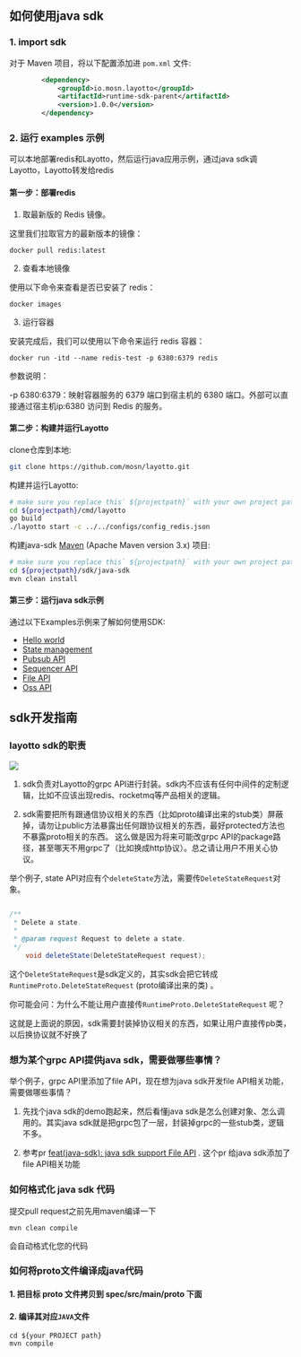 ## 如何使用java sdk

### 1. import sdk

对于 Maven 项目，将以下配置添加进 `pom.xml` 文件:

```xml
        <dependency>
            <groupId>io.mosn.layotto</groupId>
            <artifactId>runtime-sdk-parent</artifactId>
            <version>1.0.0</version>
        </dependency>
```

### 2. 运行 examples 示例

可以本地部署redis和Layotto，然后运行java应用示例，通过java sdk调Layotto，Layotto转发给redis

#### 第一步：部署redis

1. 取最新版的 Redis 镜像。 

这里我们拉取官方的最新版本的镜像：

```shell
docker pull redis:latest
```

2. 查看本地镜像

使用以下命令来查看是否已安装了 redis：

```shell
docker images
```

3. 运行容器

安装完成后，我们可以使用以下命令来运行 redis 容器：

```shell
docker run -itd --name redis-test -p 6380:6379 redis
```

参数说明：

-p 6380:6379：映射容器服务的 6379 端口到宿主机的 6380 端口。外部可以直接通过宿主机ip:6380 访问到 Redis 的服务。

#### 第二步：构建并运行Layotto

clone仓库到本地:

```sh
git clone https://github.com/mosn/layotto.git
```

构建并运行Layotto:

```bash
# make sure you replace this` ${projectpath}` with your own project path.
cd ${projectpath}/cmd/layotto
go build
./layotto start -c ../../configs/config_redis.json
```

构建java-sdk [Maven](https://maven.apache.org/install.html) (Apache Maven version 3.x) 项目:

```sh
# make sure you replace this` ${projectpath}` with your own project path.
cd ${projectpath}/sdk/java-sdk
mvn clean install
```

#### 第三步：运行java sdk示例

通过以下Examples示例来了解如何使用SDK:

* [Hello world](./examples-hello/src/main/java/io/mosn/layotto/examples/hello)
* [State management](./examples-state/src/main/java/io/mosn/layotto/examples/state)
* [Pubsub API](./examples/src/main/java/io/mosn/layotto/examples/pubsub)
* [Sequencer API](./examples-sequencer/src/main/java/io/mosn/layotto/examples/sequencer)
* [File API](./examples-file/src/main/java/io/mosn/layotto/examples/file)
* [Oss API](./examples-oss/src/main/java/io/mosn/layotto/examples/oss)

## sdk开发指南

### layotto sdk的职责

![](https://user-images.githubusercontent.com/26001097/148891505-57b734fa-ac8c-4349-9703-16d3f3d7aa9a.png)

1. sdk负责对Layotto的grpc API进行封装。sdk内不应该有任何中间件的定制逻辑，比如不应该出现redis、rocketmq等产品相关的逻辑。

2. sdk需要把所有跟通信协议相关的东西（比如proto编译出来的stub类）屏蔽掉，请勿让public方法暴露出任何跟协议相关的东西，最好protected方法也不暴露proto相关的东西。 
这么做是因为将来可能改grpc API的package路径，甚至哪天不用grpc了（比如换成http协议）。总之请让用户不用关心协议。

举个例子, state API对应有个`deleteState`方法，需要传`DeleteStateRequest`对象。

```java

/**
 * Delete a state.
 *
 * @param request Request to delete a state.
 */
    void deleteState(DeleteStateRequest request);

```

这个`DeleteStateRequest`是sdk定义的，其实sdk会把它转成 `RuntimeProto.DeleteStateRequest` (proto编译出来的类) 。

你可能会问：为什么不能让用户直接传`RuntimeProto.DeleteStateRequest` 呢？

这就是上面说的原因，sdk需要封装掉协议相关的东西，如果让用户直接传pb类，以后换协议就不好换了

### 想为某个grpc API提供java sdk，需要做哪些事情？

举个例子，grpc API里添加了file API，现在想为java sdk开发file API相关功能，需要做哪些事情？

1. 先找个java sdk的demo跑起来，然后看懂java sdk是怎么创建对象、怎么调用的。其实java sdk就是把grpc包了一层，封装掉grpc的一些stub类，逻辑不多。

2. 参考pr [feat(java-sdk): java sdk support File API](https://github.com/mosn/layotto/pull/325) . 这个pr 给java sdk添加了file API相关功能

### 如何格式化 java sdk 代码

提交pull request之前先用maven编译一下

```shell
mvn clean compile
```

会自动格式化您的代码

### 如何将proto文件编译成java代码

#### 1. 把目标 proto 文件拷贝到 spec/src/main/proto 下面

#### 2. 编译其对应`JAVA`文件

```shell
cd ${your PROJECT path}
mvn compile
```

[comment]: <> (PS: 建议用maven插件`protoc-gen-grpc-java`生成protobuf和grpc的java代码)

[comment]: <> (如果您在使用 [IntelliJ IDEA]&#40;https://www.jetbrains.com/help/idea/discover-intellij-idea.html&#41; ,双击 Maven插件中的 `compile` ， IDE 会自动帮你编译 proto 文件:)

[comment]: <> (![img.png]&#40;img.png&#41;)
